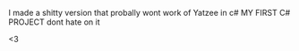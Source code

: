 I made a shitty version that probally wont work of Yatzee in c#
MY FIRST C# PROJECT dont hate on it 

<3 
